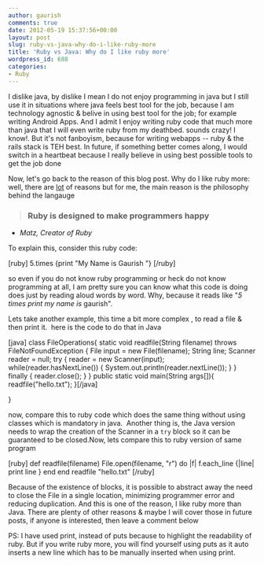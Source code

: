 ```yaml
---
author: gaurish
comments: true
date: 2012-05-19 15:37:56+00:00
layout: post
slug: ruby-vs-java-why-do-i-like-ruby-more
title: 'Ruby vs Java: Why do I like ruby more'
wordpress_id: 688
categories:
- Ruby
---
```


I dislike java, by dislike I mean I do not enjoy programming in java but I still use it in situations where java feels best tool for the job, because I am technology agnostic & belive in using best tool for the job; for example writing Android Apps. And I admit I enjoy writing ruby code that much more than java that I will even write ruby from my deathbed. sounds crazy! I know!. But it's not fanboyism, because for writing webapps -- ruby & the rails stack is TEH best. In future, if something better comes along, I would switch in a heartbeat because I really believe in using best possible tools to get the job done

Now, let's go back to the reason of this blog post. Why do I like ruby more:
well, there are [lot](http://myloveruby.herokuapp.com/) of reasons but for me, the main reason is the philosophy behind the langauge


> 

> 
> ### Ruby is designed to make programmers happy
> 
> 
- _Matz, Creator of Ruby_


To explain this, consider this ruby code:

[ruby]
5.times {print "My Name is Gaurish "}
[/ruby]

so even if you do not know ruby programming or heck do not know programming at all, I am pretty sure you can know what this code is doing does just by reading aloud words by word. Why, because it reads like "_5 times print my name is_ gaurish".

Lets take another example, this time a bit more complex , to read a file & then print it.  here is the code to do that in Java

[java]
class FileOperations{
static void readfile(String filename) throws FileNotFoundException {
  File input = new File(filename);
  String line;
  Scanner reader = null;
  try {
    reader = new Scanner(input);
    while(reader.hasNextLine()) {
      System.out.println(reader.nextLine());
    }
  } finally { reader.close(); }
}
public static void main(String args[]){
 readfile("hello.txt");
}[/java]

}

now, compare this to ruby code which does the same thing without using classes which is mandatory in java.  Another thing is, the Java version needs to wrap the creation of the Scanner in a `try` block so it can be guaranteed to be closed.Now, lets compare this to ruby version of same program

[ruby]
def readfile(filename)
  File.open(filename, "r") do |f|
    f.each_line {|line| print line }
  end
end
readfile "hello.txt"
[/ruby]

Because of the existence of blocks, it is possible to abstract away the need to close the File in a single location, minimizing programmer error and reducing duplication. And this is one of the reason, I like ruby more than Java. There are plenty of other reasons & maybe I will cover those in future posts, if anyone is interested, then leave a comment below

PS: I have used print, instead of puts because to highlight the readability of ruby. But if you write ruby more, you will find yourself using puts as it auto inserts a new line which has to be manually inserted when using print.
